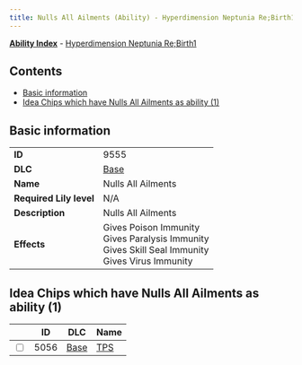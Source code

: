 ```yaml
---
title: Nulls All Ailments (Ability) - Hyperdimension Neptunia Re;Birth1
---
```


[**Ability Index**](/neptunia/rb1/ability/index.html) - [Hyperdimension Neptunia Re;Birth1](/neptunia/rb1)

## Contents

- [Basic information](#basic-information)
- [Idea Chips which have Nulls All Ailments as ability (1)](#idea-chips-which-have-nulls-all-ailments-as-ability-1)

## Basic information

|   |   |
| -- | -- |
| **ID** | 9555 |
| **DLC** | [Base](/neptunia/rb1/dlc/1-base.html) |
| **Name** | Nulls All Ailments |
| **Required Lily level** | N/A |
| **Description** | Nulls All Ailments |
| **Effects** | Gives Poison Immunity<br />Gives Paralysis Immunity<br />Gives Skill Seal Immunity<br />Gives Virus Immunity |


## Idea Chips which have Nulls All Ailments as ability (1)

|    | ID | DLC | Name |
| -- | -- | --- | ---- |
| <input type="checkbox" id="rb1-item-1-5056" class="trackbox" /> | 5056 | [Base](/neptunia/rb1/dlc/1-base.html) | [TPS](/neptunia/rb1/item/1-5056-tps.html) |
